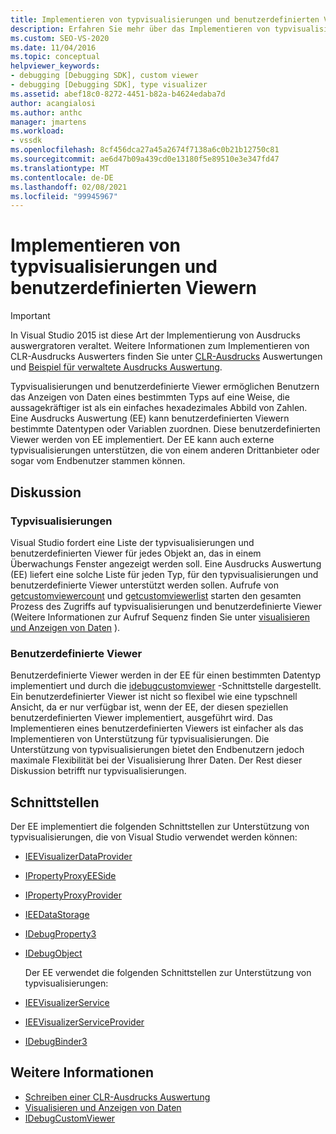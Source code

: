 ```yaml
---
title: Implementieren von typvisualisierungen und benutzerdefinierten Viewern | Microsoft-Dokumentation
description: Erfahren Sie mehr über das Implementieren von typvisualisierungen und benutzerdefinierten Viewern, mit denen Benutzerdaten auf eine Weise anzeigen können, die aussagekräftiger ist als ein Abbild der Zahlen.
ms.custom: SEO-VS-2020
ms.date: 11/04/2016
ms.topic: conceptual
helpviewer_keywords:
- debugging [Debugging SDK], custom viewer
- debugging [Debugging SDK], type visualizer
ms.assetid: abef18c0-8272-4451-b82a-b4624edaba7d
author: acangialosi
ms.author: anthc
manager: jmartens
ms.workload:
- vssdk
ms.openlocfilehash: 8cf456dca27a45a2674f7138a6c0b21b12750c81
ms.sourcegitcommit: ae6d47b09a439cd0e13180f5e89510e3e347fd47
ms.translationtype: MT
ms.contentlocale: de-DE
ms.lasthandoff: 02/08/2021
ms.locfileid: "99945967"
---
```

# <a name="implement-type-visualizers-and-custom-viewers"></a>Implementieren von typvisualisierungen und benutzerdefinierten Viewern
> [!IMPORTANT]
> In Visual Studio 2015 ist diese Art der Implementierung von Ausdrucks auswergratoren veraltet. Weitere Informationen zum Implementieren von CLR-Ausdrucks Auswerters finden Sie unter [CLR-Ausdrucks](https://github.com/Microsoft/ConcordExtensibilitySamples/wiki/CLR-Expression-Evaluators) Auswertungen und [Beispiel für verwaltete Ausdrucks Auswertung](https://github.com/Microsoft/ConcordExtensibilitySamples/wiki/Managed-Expression-Evaluator-Sample).

 Typvisualisierungen und benutzerdefinierte Viewer ermöglichen Benutzern das Anzeigen von Daten eines bestimmten Typs auf eine Weise, die aussagekräftiger ist als ein einfaches hexadezimales Abbild von Zahlen. Eine Ausdrucks Auswertung (EE) kann benutzerdefinierten Viewern bestimmte Datentypen oder Variablen zuordnen. Diese benutzerdefinierten Viewer werden von EE implementiert. Der EE kann auch externe typvisualisierungen unterstützen, die von einem anderen Drittanbieter oder sogar vom Endbenutzer stammen können.

## <a name="discussion"></a>Diskussion

### <a name="type-visualizers"></a>Typvisualisierungen
 Visual Studio fordert eine Liste der typvisualisierungen und benutzerdefinierten Viewer für jedes Objekt an, das in einem Überwachungs Fenster angezeigt werden soll. Eine Ausdrucks Auswertung (EE) liefert eine solche Liste für jeden Typ, für den typvisualisierungen und benutzerdefinierte Viewer unterstützt werden sollen. Aufrufe von [getcustomviewercount](../../extensibility/debugger/reference/idebugproperty3-getcustomviewercount.md) und [getcustomviewerlist](../../extensibility/debugger/reference/idebugproperty3-getcustomviewerlist.md) starten den gesamten Prozess des Zugriffs auf typvisualisierungen und benutzerdefinierte Viewer (Weitere Informationen zur Aufruf Sequenz finden Sie unter [visualisieren und Anzeigen von Daten](../../extensibility/debugger/visualizing-and-viewing-data.md) ).

### <a name="custom-viewers"></a>Benutzerdefinierte Viewer
 Benutzerdefinierte Viewer werden in der EE für einen bestimmten Datentyp implementiert und durch die [idebugcustomviewer](../../extensibility/debugger/reference/idebugcustomviewer.md) -Schnittstelle dargestellt. Ein benutzerdefinierter Viewer ist nicht so flexibel wie eine typschnell Ansicht, da er nur verfügbar ist, wenn der EE, der diesen speziellen benutzerdefinierten Viewer implementiert, ausgeführt wird. Das Implementieren eines benutzerdefinierten Viewers ist einfacher als das Implementieren von Unterstützung für typvisualisierungen. Die Unterstützung von typvisualisierungen bietet den Endbenutzern jedoch maximale Flexibilität bei der Visualisierung Ihrer Daten. Der Rest dieser Diskussion betrifft nur typvisualisierungen.

## <a name="interfaces"></a>Schnittstellen
 Der EE implementiert die folgenden Schnittstellen zur Unterstützung von typvisualisierungen, die von Visual Studio verwendet werden können:

- [IEEVisualizerDataProvider](../../extensibility/debugger/reference/ieevisualizerdataprovider.md)

- [IPropertyProxyEESide](../../extensibility/debugger/reference/ipropertyproxyeeside.md)

- [IPropertyProxyProvider](../../extensibility/debugger/reference/ipropertyproxyprovider.md)

- [IEEDataStorage](../../extensibility/debugger/reference/ieedatastorage.md)

- [IDebugProperty3](../../extensibility/debugger/reference/idebugproperty3.md)

- [IDebugObject](../../extensibility/debugger/reference/idebugobject.md)

  Der EE verwendet die folgenden Schnittstellen zur Unterstützung von typvisualisierungen:

- [IEEVisualizerService](../../extensibility/debugger/reference/ieevisualizerservice.md)

- [IEEVisualizerServiceProvider](../../extensibility/debugger/reference/ieevisualizerserviceprovider.md)

- [IDebugBinder3](../../extensibility/debugger/reference/idebugbinder3.md)

## <a name="see-also"></a>Weitere Informationen
- [Schreiben einer CLR-Ausdrucks Auswertung](../../extensibility/debugger/writing-a-common-language-runtime-expression-evaluator.md)
- [Visualisieren und Anzeigen von Daten](../../extensibility/debugger/visualizing-and-viewing-data.md)
- [IDebugCustomViewer](../../extensibility/debugger/reference/idebugcustomviewer.md)
